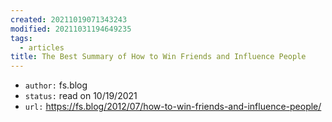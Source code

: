```yaml
---
created: 20211019071343243
modified: 20211031194649235
tags:
  - articles
title: The Best Summary of How to Win Friends and Influence People
---
```


- `author:` fs.blog
- `status:` read on 10/19/2021
- `url:` https://fs.blog/2012/07/how-to-win-friends-and-influence-people/
